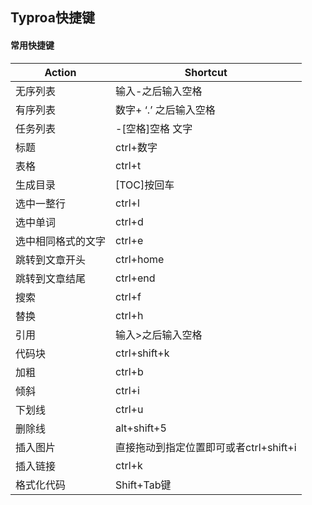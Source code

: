 ## 									Typroa快捷键

#### 常用快捷键

| Action             | Shortcut                               |
| ------------------ | -------------------------------------- |
| 无序列表           | 输入-之后输入空格                      |
| 有序列表           | 数字+ ‘.’ 之后输入空格                 |
| 任务列表           | -[空格]空格  文字                      |
| 标题               | ctrl+数字                              |
| 表格               | ctrl+t                                 |
| 生成目录           | [TOC]按回车                            |
| 选中一整行         | ctrl+l                                 |
| 选中单词           | ctrl+d                                 |
| 选中相同格式的文字 | ctrl+e                                 |
| 跳转到文章开头     | ctrl+home                              |
| 跳转到文章结尾     | ctrl+end                               |
| 搜索               | ctrl+f                                 |
| 替换               | ctrl+h                                 |
| 引用               | 输入>之后输入空格                      |
| 代码块             | ctrl+shift+k                           |
| 加粗               | ctrl+b                                 |
| 倾斜               | ctrl+i                                 |
| 下划线             | ctrl+u                                 |
| 删除线             | alt+shift+5                            |
| 插入图片           | 直接拖动到指定位置即可或者ctrl+shift+i |
| 插入链接           | ctrl+k                                 |
| 格式化代码         | Shift+Tab键                            |


